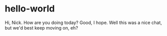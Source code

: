 # hello-world
Hi, Nick. How are you doing today? Good, I hope. Well this was a nice chat, but we'd best keep moving on, eh?
